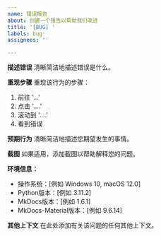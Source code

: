 ```yaml
---
name: 错误报告
about: 创建一个报告以帮助我们改进
title: '[BUG] '
labels: bug
assignees: ''

---
```


**描述错误**
清晰简洁地描述错误是什么。

**重现步骤**
重现该行为的步骤：
1. 前往 '...'
2. 点击 '....'
3. 滚动到 '....'
4. 看到错误

**预期行为**
清晰简洁地描述您期望发生的事情。

**截图**
如果适用，添加截图以帮助解释您的问题。

**环境信息：**
 - 操作系统：[例如 Windows 10, macOS 12.0]
 - Python版本：[例如 3.11.2]
 - MkDocs版本：[例如 1.6.1]
 - MkDocs-Material版本：[例如 9.6.14]

**其他上下文**
在此处添加有关该问题的任何其他上下文。